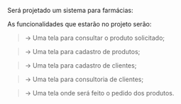Será projetado um sistema para farmácias:

As funcionalidades que estarão no projeto serão:

> → Uma tela para consultar o produto solicitado;

> → Uma tela para cadastro de produtos;

> → Uma tela para cadastro de clientes;

> → Uma tela para consultoria de clientes;

> → Uma tela onde será feito o pedido dos produtos.
